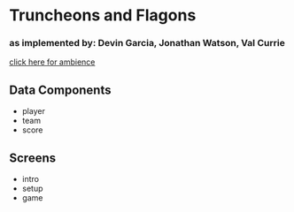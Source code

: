 # Truncheons and Flagons
### as implemented by: Devin Garcia, Jonathan Watson, Val Currie

[click here for ambience](https://www.youtube.com/watch?v=rv3Nl-Od9YU)

## Data Components
- player
- team
- score

## Screens
- intro
- setup
- game